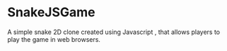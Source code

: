 # SnakeJSGame
A simple snake 2D clone created using Javascript , that allows players to play the game in web browsers.
